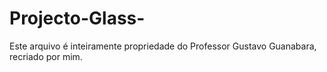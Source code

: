 # Projecto-Glass-
Este arquivo é inteiramente propriedade do Professor Gustavo Guanabara, recriado por mim.
